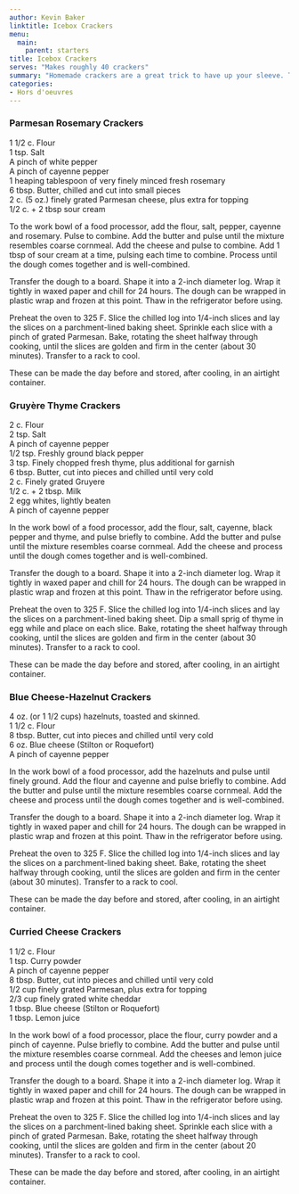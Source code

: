 ```yaml
---
author: Kevin Baker
linktitle: Icebox Crackers
menu:
  main:
    parent: starters
title: Icebox Crackers
serves: "Makes roughly 40 crackers"
summary: "Homemade crackers are a great trick to have up your sleeve. The doughs freeze beautifully, and need only be sliced and baked to produce a unique and impressive bite to serve along with drinks or before dinner."
categories:
- Hors d'oeuvres
---
```


### Parmesan Rosemary Crackers

<div class="ingredient-list">

1 1/2 c. Flour  
1 tsp. Salt  
A pinch of white pepper  
A pinch of cayenne pepper  
1 heaping tablespoon of very finely minced fresh rosemary  
6 tbsp. Butter, chilled and cut into small pieces  
2 c. (5 oz.) finely grated Parmesan cheese, plus extra for topping  
1/2 c. + 2 tbsp sour cream   

</div>

To the work bowl of a food processor, add the flour, salt, pepper, cayenne and rosemary. Pulse to combine.  Add the butter and pulse until the mixture resembles coarse cornmeal. Add the cheese and pulse to combine. Add 1 tbsp of sour cream at a time, pulsing each time to combine. Process until the dough comes together and is well-combined.

Transfer the dough to a board. Shape it into a 2-inch diameter log. Wrap it tightly in waxed paper and chill for 24 hours. The dough can be wrapped in plastic wrap and frozen at this point.  Thaw in the refrigerator before using.

Preheat the oven to 325 F. Slice the chilled log into 1/4-inch slices and lay the slices on a parchment-lined baking sheet. Sprinkle each slice with a pinch of grated Parmesan. Bake, rotating the sheet halfway through cooking, until the slices are golden and firm in the center (about 30 minutes). Transfer to a rack to cool. 

These can be made the day before and stored, after cooling, in an airtight container.

### Gruyère Thyme Crackers

<div class="ingredient-list">

2 c. Flour  
2 tsp. Salt  
A pinch of cayenne pepper  
1/2 tsp. Freshly ground black pepper  
3 tsp. Finely chopped fresh thyme, plus additional for garnish  
6 tbsp. Butter, cut into pieces and chilled until very cold  
2 c. Finely grated Gruyere  
1/2 c. + 2 tbsp. Milk  
2 egg whites, lightly beaten  
A pinch of cayenne pepper  

</div>

In the work bowl of a food processor, add the flour, salt, cayenne, black pepper and thyme, and pulse briefly to combine. Add the butter and pulse until the mixture resembles coarse cornmeal. Add the cheese and process until the dough comes together and is well-combined.

Transfer the dough to a board. Shape it into a 2-inch diameter log. Wrap it tightly in waxed paper and chill for 24 hours. The dough can be wrapped in plastic wrap and frozen at this point.  Thaw in the refrigerator before using.

Preheat the oven to 325 F. Slice the chilled log into 1/4-inch slices and lay the slices on a parchment-lined baking sheet. Dip a small sprig of thyme in egg while and place on each slice. Bake, rotating the sheet halfway through cooking, until the slices are golden and firm in the center (about 30 minutes). Transfer to a rack to cool. 

These can be made the day before and stored, after cooling, in an airtight container.

### Blue Cheese-Hazelnut Crackers

<div class="ingredient-list">

4 oz. (or 1 1/2 cups) hazelnuts, toasted and skinned.  
1 1/2 c. Flour  
8 tbsp. Butter, cut into pieces and chilled until very cold  
6 oz. Blue cheese (Stilton or Roquefort)  
A pinch of cayenne pepper  

</div>

In the work bowl of a food processor, add the hazelnuts and pulse until finely ground. Add the flour and cayenne and pulse briefly to combine. Add the butter and pulse until the mixture resembles coarse cornmeal. Add the cheese and process until the dough comes together and is well-combined.

Transfer the dough to a board. Shape it into a 2-inch diameter log. Wrap it tightly in waxed paper and chill for 24 hours. The dough can be wrapped in plastic wrap and frozen at this point.  Thaw in the refrigerator before using.

Preheat the oven to 325 F. Slice the chilled log into 1/4-inch slices and lay the slices on a parchment-lined baking sheet. Bake, rotating the sheet halfway through cooking, until the slices are golden and firm in the center (about 30 minutes). Transfer to a rack to cool. 

These can be made the day before and stored, after cooling, in an airtight container.

### Curried Cheese Crackers

<div class="ingredient-list">

1 1/2 c. Flour  
1 tsp. Curry powder  
A pinch of cayenne pepper  
8 tbsp. Butter, cut into pieces and chilled until very cold  
1/2 cup finely grated Parmesan, plus extra for topping  
2/3 cup finely grated white cheddar  
1 tbsp. Blue cheese (Stilton or Roquefort)  
1 tbsp. Lemon juice  

</div>

In the work bowl of a food processor, place the flour, curry powder and a pinch of cayenne. Pulse briefly to combine. Add the butter and pulse until the mixture resembles coarse cornmeal. Add the cheeses and lemon juice and process until the dough comes together and is well-combined.

Transfer the dough to a board. Shape it into a 2-inch diameter log. Wrap it tightly in waxed paper and chill for 24 hours. The dough can be wrapped in plastic wrap and frozen at this point.  Thaw in the refrigerator before using.

Preheat the oven to 325 F. Slice the chilled log into 1/4-inch slices and lay the slices on a parchment-lined baking sheet. Sprinkle each slice with a pinch of grated Parmesan. Bake, rotating the sheet halfway through cooking, until the slices are golden and firm in the center (about 20 minutes). Transfer to a rack to cool. 

These can be made the day before and stored, after cooling, in an airtight container.